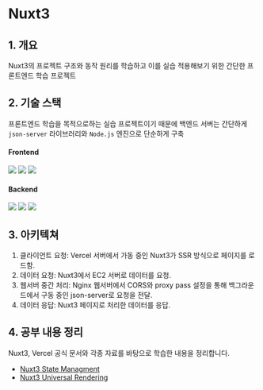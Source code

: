 # Nuxt3

## 1. 개요

Nuxt3의 프로젝트 구조와 동작 원리를 학습하고 이를 실습 적용해보기 위한 간단한 프론트엔드 학습 프로젝트

## 2. 기술 스택

프론트엔드 학습을 목적으로하는 실습 프로젝트이기 때문에 백엔드 서버는 간단하게 `json-server` 라이브러리와 `Node.js` 엔진으로 단순하게 구축

#### Frontend

<img src="https://img.shields.io/badge/Nuxt3-00DC82?style=flat-square&logo=Nuxt&logoColor=white" />&nbsp;<img src="https://img.shields.io/badge/TypeScript-3178C6?style=flat-square&logo=typescript&logoColor=white" />&nbsp;<img src="https://img.shields.io/badge/Vercel-000000?style=flat-square&logo=Vercel&logoColor=white" />

#### Backend

<img src="https://img.shields.io/badge/Node.js-5FA04E?style=flat-square&logo=Node.js&logoColor=white" />&nbsp;<img src="https://img.shields.io/badge/Amazon EC2-FF9900?style=flat-square&logo=amazonec2&logoColor=white" />&nbsp;<img src="https://img.shields.io/badge/Nginx-009639?style=flat-square&logo=nginx&logoColor=white" />

## 3. 아키텍쳐

1. 클라이언트 요청: Vercel 서버에서 가동 중인 Nuxt3가 SSR 방식으로 페이지를 로드함.
2. 데이터 요청: Nuxt3에서 EC2 서버로 데이터를 요청.
3. 웹서버 중간 처리: Nginx 웹서버에서 CORS와 proxy pass 설정을 통해 백그라운드에서 구동 중인 json-server로 요청을 전달.
4. 데이터 응답: Nuxt3 페이지로 처리한 데이터를 응답. 

## 4. 공부 내용 정리

Nuxt3, Vercel 공식 문서와 각종 자료를 바탕으로 학습한 내용을 정리합니다.

- [Nuxt3 State Managment](md/state-man.md)
- [Nuxt3 Universal Rendering]()

